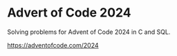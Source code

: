 # Advert of Code 2024

Solving problems for Advent of Code 2024 in C and SQL.

https://adventofcode.com/2024


